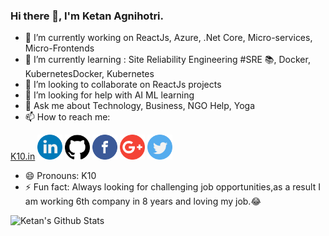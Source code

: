 ### Hi there 👋, I'm Ketan Agnihotri.
 
- 🔭 I’m currently working on ReactJs, Azure, .Net Core, Micro-services, Micro-Frontends
- 🌱 I’m currently learning : Site Reliability Engineering #SRE 📚, Docker, KubernetesDocker, Kubernetes
- 👯 I’m looking to collaborate on ReactJs projects
- 🤔 I’m looking for help with AI ML learning
- 💬 Ask me about Technology, Business, NGO Help, Yoga
- 📫 How to reach me: 

<a href="https://k10.in">K10.in</a>
<a href="https://www.linkedin.com/in/ketanagnihotri"><img src="https://github.com/agnihotriketan/agnihotriketan/blob/master/logos/linkedin.png" width="40" /></a>
<a href="https://github.com/agnihotriketan"><img src="https://github.com/agnihotriketan/agnihotriketan/blob/master/logos/github-logo.png" width="40" /></a>
<a href="https://www.facebook.com/k10Agnihotri"><img src="https://github.com/agnihotriketan/agnihotriketan/blob/master/logos/facebook.png" width="40" /></a>
<a href="mailto:agnihotriketan@gmail.com"><img src="https://github.com/agnihotriketan/agnihotriketan/blob/master/logos/google-plus.png" width="40" /></a>
<a href="https://twitter.com/KetanAgnihotri"><img src="https://github.com/agnihotriketan/agnihotriketan/blob/master/logos/twitter.png" width="40" /></a>
- 😄 Pronouns: K10
- ⚡ Fun fact: Always looking for challenging job opportunities,as a result I am working 6th company in 8 years and loving my job.😂

<!--
**agnihotriketan/agnihotriketan** is a ✨ _special_ ✨ repository because its `README.md` (this file) appears on your GitHub profile.

Here are some ideas to get you started:
Hi, I'm Ketan Agnihotri.
- 🔭 I’m currently working on ReactJs, Azure, .Net Core, Micro-services, Micro-Frontends
- 🌱 I’m currently learning Docker, Kubernetes
- 👯 I’m looking to collaborate on ReactJs projects
- 🤔 I’m looking for help with ...
- 💬 Ask me about Technology
- 📫 How to reach me: https://k10.in
- 😄 Pronouns: K10
- ⚡ Fun fact: Used to look for challenging job opportunities, I am working with 6th company in 8 years and loving my job.😂
-->
 

![Ketan's Github Stats](https://github-readme-stats.vercel.app/api?username=agnihotriketan&show_icons=true)